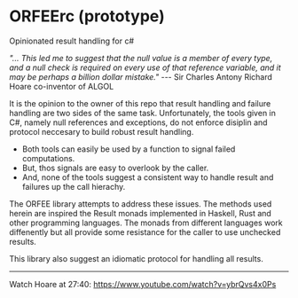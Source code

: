 # ORFEErc (prototype)
Opinionated result handling for c#

_"... This led me to suggest that the null value is a member of every type, and a null check is required on every use of that reference variable, and it may be perhaps a billion dollar mistake."_ --- Sir Charles Antony Richard Hoare co-inventor of ALGOL 

It is the opinion to the owner of this repo that result handling and failure handling are two sides of the same task.
Unfortunately, the tools given in C#, namely null references and exceptions, do not enforce disiplin and protocol neccesary to build robust result handling.

- Both tools can easily be used by a function to signal failed computations.
- But, thos signals are easy to overlook by the caller.
- And, none of the tools suggest a consistent way to handle result and failures up the call hierachy.

The ORFEE library attempts to address these issues.
The methods used herein are inspired the Result monads implemented in Haskell, Rust and other programming languages.
The monads from different languages work diffenently but all provide some resistance for the caller to use unchecked results.

This library also suggest an idiomatic protocol for handling all results.

---
Watch Hoare at 27:40: https://www.youtube.com/watch?v=ybrQvs4x0Ps 
